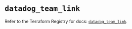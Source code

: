 # `datadog_team_link`

Refer to the Terraform Registry for docs: [`datadog_team_link`](https://registry.terraform.io/providers/datadog/datadog/3.63.0/docs/resources/team_link).
